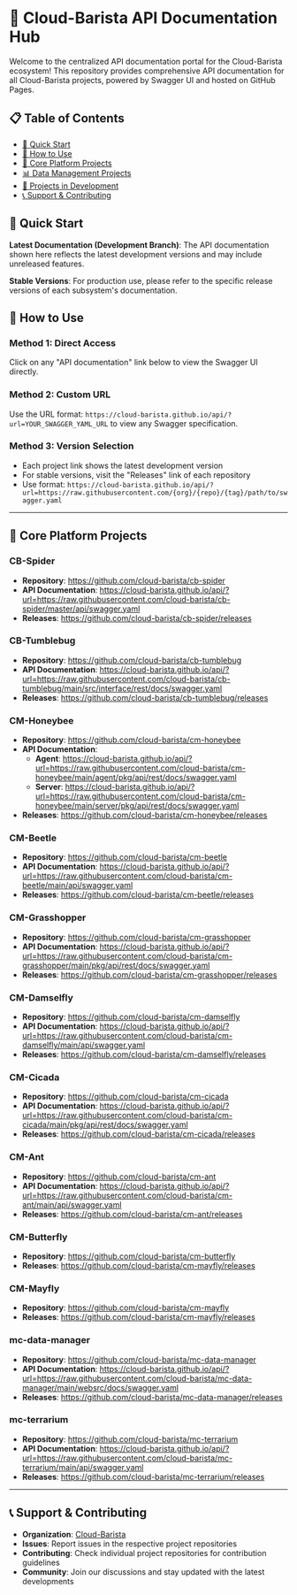 # 🌟 Cloud-Barista API Documentation Hub

Welcome to the centralized API documentation portal for the Cloud-Barista ecosystem! This repository provides comprehensive API documentation for all Cloud-Barista projects, powered by Swagger UI and hosted on GitHub Pages.

## 📋 Table of Contents

- [🚀 Quick Start](#-quick-start)
- [📖 How to Use](#-how-to-use)
- [🔗 Core Platform Projects](#-api-documentation-by-project)
- [📊 Data Management Projects](#-data-management-projects)
- [🚧 Projects in Development](#-projects-in-development)
- [📞 Support & Contributing](#-support--contributing)

## 🚀 Quick Start

**Latest Documentation (Development Branch)**: The API documentation shown here reflects the latest development versions and may include unreleased features.

**Stable Versions**: For production use, please refer to the specific release versions of each subsystem's documentation.

## 📖 How to Use

### Method 1: Direct Access

Click on any "API documentation" link below to view the Swagger UI directly.

### Method 2: Custom URL

Use the URL format: `https://cloud-barista.github.io/api/?url=YOUR_SWAGGER_YAML_URL` to view any Swagger specification.

### Method 3: Version Selection

- Each project link shows the latest development version
- For stable versions, visit the "Releases" link of each repository
- Use format: `https://cloud-barista.github.io/api/?url=https://raw.githubusercontent.com/{org}/{repo}/{tag}/path/to/swagger.yaml`

---

## 🔗 Core Platform Projects

### CB-Spider

- **Repository**: https://github.com/cloud-barista/cb-spider
- **API Documentation**: https://cloud-barista.github.io/api/?url=https://raw.githubusercontent.com/cloud-barista/cb-spider/master/api/swagger.yaml
- **Releases**: https://github.com/cloud-barista/cb-spider/releases

### CB-Tumblebug

- **Repository**: https://github.com/cloud-barista/cb-tumblebug
- **API Documentation**: https://cloud-barista.github.io/api/?url=https://raw.githubusercontent.com/cloud-barista/cb-tumblebug/main/src/interface/rest/docs/swagger.yaml
- **Releases**: https://github.com/cloud-barista/cb-tumblebug/releases

### CM-Honeybee

- **Repository**: https://github.com/cloud-barista/cm-honeybee
- **API Documentation**:
  - **Agent**: https://cloud-barista.github.io/api/?url=https://raw.githubusercontent.com/cloud-barista/cm-honeybee/main/agent/pkg/api/rest/docs/swagger.yaml
  - **Server**: https://cloud-barista.github.io/api/?url=https://raw.githubusercontent.com/cloud-barista/cm-honeybee/main/server/pkg/api/rest/docs/swagger.yaml
- **Releases**: https://github.com/cloud-barista/cm-honeybee/releases

### CM-Beetle

- **Repository**: https://github.com/cloud-barista/cm-beetle
- **API Documentation**: https://cloud-barista.github.io/api/?url=https://raw.githubusercontent.com/cloud-barista/cm-beetle/main/api/swagger.yaml
- **Releases**: https://github.com/cloud-barista/cm-beetle/releases

### CM-Grasshopper

- **Repository**: https://github.com/cloud-barista/cm-grasshopper
- **API Documentation**: https://cloud-barista.github.io/api/?url=https://raw.githubusercontent.com/cloud-barista/cm-grasshopper/main/pkg/api/rest/docs/swagger.yaml
- **Releases**: https://github.com/cloud-barista/cm-grasshopper/releases

### CM-Damselfly

- **Repository**: https://github.com/cloud-barista/cm-damselfly
- **API Documentation**: https://cloud-barista.github.io/api/?url=https://raw.githubusercontent.com/cloud-barista/cm-damselfly/main/api/swagger.yaml
- **Releases**: https://github.com/cloud-barista/cm-damselfly/releases

### CM-Cicada

- **Repository**: https://github.com/cloud-barista/cm-cicada
- **API Documentation**: https://cloud-barista.github.io/api/?url=https://raw.githubusercontent.com/cloud-barista/cm-cicada/main/pkg/api/rest/docs/swagger.yaml
- **Releases**: https://github.com/cloud-barista/cm-cicada/releases

### CM-Ant

- **Repository**: https://github.com/cloud-barista/cm-ant
- **API Documentation**: https://cloud-barista.github.io/api/?url=https://raw.githubusercontent.com/cloud-barista/cm-ant/main/api/swagger.yaml
- **Releases**: https://github.com/cloud-barista/cm-ant/releases

### CM-Butterfly

- **Repository**: https://github.com/cloud-barista/cm-butterfly
- **Releases**: https://github.com/cloud-barista/cm-mayfly/releases

### CM-Mayfly

- **Repository**: https://github.com/cloud-barista/cm-mayfly
- **Releases**: https://github.com/cloud-barista/cm-mayfly/releases

### mc-data-manager

- **Repository**: https://github.com/cloud-barista/mc-data-manager
- **API Documentation**: https://cloud-barista.github.io/api/?url=https://raw.githubusercontent.com/cloud-barista/mc-data-manager/main/websrc/docs/swagger.yaml
- **Releases**: https://github.com/cloud-barista/mc-data-manager/releases

### mc-terrarium

- **Repository**: https://github.com/cloud-barista/mc-terrarium
- **API Documentation**: https://cloud-barista.github.io/api/?url=https://raw.githubusercontent.com/cloud-barista/mc-terrarium/main/api/swagger.yaml
- **Releases**: https://github.com/cloud-barista/mc-terrarium/releases

---

## 📞 Support & Contributing

- **Organization**: [Cloud-Barista](https://github.com/cloud-barista)
- **Issues**: Report issues in the respective project repositories
- **Contributing**: Check individual project repositories for contribution guidelines
- **Community**: Join our discussions and stay updated with the latest developments

